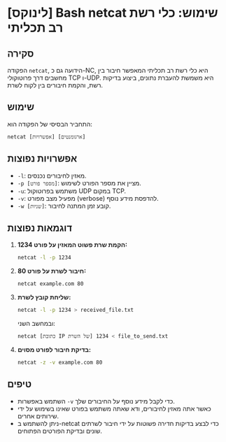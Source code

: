 # [לינוקס] Bash netcat שימוש: כלי רשת רב תכליתי

## סקירה
הפקודה `netcat`, הידועה גם כ-NC, היא כלי רשת רב תכליתי המאפשר חיבור בין מחשבים דרך פרוטוקולי TCP ו-UDP. היא משמשת להעברת נתונים, ביצוע בדיקות רשת, והקמת חיבורים בין לקוח לשרת.

## שימוש
התחביר הבסיסי של הפקודה הוא:

```
netcat [אפשרויות] [ארגומנטים]
```

## אפשרויות נפוצות
- `-l`: מאזין לחיבורים נכנסים.
- `-p [מספר פורט]`: מציין את מספר הפורט לשימוש.
- `-u`: משתמש בפרוטוקול UDP במקום TCP.
- `-v`: מפעיל מצב מפורט (verbose) להדפסת מידע נוסף.
- `-w [שניות]`: קובע זמן המתנה לחיבור.

## דוגמאות נפוצות
1. **הקמת שרת פשוט המאזין על פורט 1234:**
   ```bash
   netcat -l -p 1234
   ```

2. **חיבור לשרת על פורט 80:**
   ```bash
   netcat example.com 80
   ```

3. **שליחת קובץ לשרת:**
   ```bash
   netcat -l -p 1234 > received_file.txt
   ```
   ובמחשב השני:
   ```bash
   netcat [כתובת IP של השרת] 1234 < file_to_send.txt
   ```

4. **בדיקת חיבור לפורט מסוים:**
   ```bash
   netcat -z -v example.com 80
   ```

## טיפים
- השתמש באפשרות `-v` כדי לקבל מידע נוסף על החיבורים שלך.
- כאשר אתה מאזין לחיבורים, ודא שאתה משתמש בפורט שאינו בשימוש על ידי שירותים אחרים.
- ניתן להשתמש ב-netcat כדי לבצע בדיקות חדירה פשוטות על ידי חיבור לשרתים שונים ובדיקת הפורטים הפתוחים.